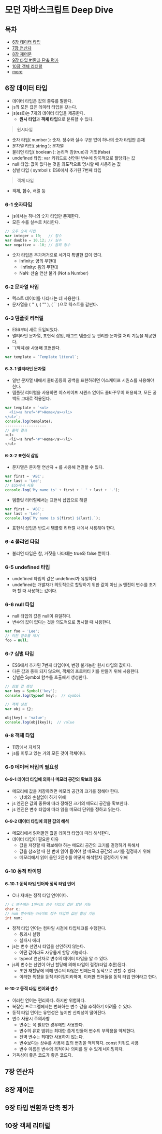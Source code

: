 # 모던 자바스크립트 Deep Dive

## 목차
* [6장 데이터 타입](#6장-데이터-타입)
* [7장 연산자](#7장-연산자)
* [8장 제어문](#8장-제어문)
* [9장 타입 변환과 단축 평가](#9장-타입-변환과-단축-평가)
* [10장 객체 리터럴](#10장-객체-리터럴)
* [more](./readme3.md)

## 6장 데이터 타입
* 데이터 타입은 값의 종류를 말한다.
* js의 모든 값은 데이터 타입을 갖는다.
* js(es6)는 7개의 데이터 타입을 제공한다.
  * **원시 타입**과 **객체 타입**으로 분류할 수 있다.
> 원시타입
* 숫자 타입( number ): 숫자. 정수와 실수 구분 없이 하나의 숫자 타입만 존재
* 문자열 타입( string ): 문자열
* 불리언 타입( boolean ): 논리적 참(true)과 거짓(false)
* undefined 타입: var 키워드로 선언된 변수에 암묵적으로 할당되는 값
* null 타입: 값이 없다는 것을 의도적으로 명시할 때 사용하는 값
* 심벌 타입 ( symbol ): ES6에서 추가된 7번째 타입

> 객체 타입
* 객체, 함수, 배열 등

### 6-1 숫자타입
* js에서는 하나의 숫자 타입만 존재한다.
* 모든 수를 실수로 처리한다.
```js
// 모두 숫자 타입
var integer = 10;   // 정수
var double = 10.12; // 실수
var negative = -10; // 음의 정수
```
* 숫자 타입은 추가저거으로 세가지 특별한 값이 있다.
  * Infinity: 양의 무한대
  * -Infinity: 음의 무한대
  * NaN: 산술 연산 불가 (Not a Number)

### 6-2 문자열 타입
* 텍스트 데이터를 나타내는 데 사용한다.
* 문자열을 ( '' ), ( "" ), ( `` )으로 텍스트를 감싼다.

### 6-3 템플릿 리터럴
* ES6부터 새로 도입되었다.
* 멀티라인 문자열, 표현식 삽입, 태그드 템플릿 등 편리한 문자열 처리 기능을 제공한다.
* ``(백틱)을 사용해 표현한다.
```js
var template = `Template literal`;
```
#### 6-3-1 멀티라인 문자열
* 일반 문자열 내에서 줄바꿈등의 공백을 표현하려면 이스케이프 시퀀스를 사용해야 한다.
* 템플릿 리터럴을 사용하면 이스케이프 시퀀스 없이도 줄바꾸무이 허용되고, 모든 공백도 그대로 적용된다.
```js
var template = `<ul>
  <li><a href="#">Home</a></li>
</ul>`;
console.log(template);
-------------------
// 출력 결과
<ul>
  <li><a href="#">Home</a></li>
</ul>
```
#### 6-3-2 표현식 삽입
* 문자열은 문자열 연산자 + 를 사용해 연결할 수 있다.
```js
var first = 'ABC';
var last = 'Lee';
// ES5에서 사용
console.log('My name is' + first + ' ' + last + '.');
```
* 템플릿 리터럴에서는 표현식 삽입으로 해결
```js
var first = 'ABC';
var last = 'Lee';
console.log(`My name is ${first} ${last}.`);
```
* 표현식 삽입은 반드시 템플릿 리터럴 내에서 사용해야 한다.

### 6-4 불리언 타입
* 불리언 타입은 참, 거짓을 나타태는 true와 false 뿐이다.

### 6-5 undefined 타입
* undefined 타입의 값은 undefined가 유일하다.
* undefined는 개발자가 의도적으로 할당하기 위한 값이 아닌 js 엔진이 변수를 초기화 할 때 사용하는 값이다.

### 6-6 null 타입
* null 타입의 값은 null이 유일하다.
* 변수의 값이 없다는 것을 의도적으로 명시할 때 사용한다.
```js
var foo = 'Lee';
// 이전 참조를 제거
foo = null;
```

### 6-7 심벌 타입
* ES6에서 추가된 7번째 타입이며, 변경 불가능한 원시 타입의 값이다.
* 다른 값과 중복 되지 않으며, 객체의 프로퍼티 키를 만들기 위해 사용한다.
* 심벌은 Symbol 함수를 호출해서 생성한다.
```js
// 심벌 값 생성
var key = Symbol('key');
console.log(typeof key);  // symbol

// 객체 생성
var obj = {};

obj[key] = 'value';
console.log(obj[key]);  // value
```

### 6-8 객체 타입
* 11장에서 자세히
* js를 이루고 있는 거의 모든 것이 객체이다.

### 6-9 데이터 타입의 필요성
#### 6-9-1 데이터 타입에 의하나 메모리 공간의 확보와 참조
* 메모리에 값을 저장하려면 메모리 공간의 크기를 정해야 한다.
  * 낭비와 손실없이 하기 위해
* js 엔진은 값의 종류에 따라 정해진 크기의 메모리 공간을 확보한다.
* js 엔진은 변수 타입에 따라 읽을 메모리 단위를 정하고 읽는다.

#### 6-9-2 데이터 타입에 의한 값의 해석
* 메모리에서 읽어들인 값을 데이터 타입에 따라 해석한다.
* 데이터 타입이 필요한 이유
  * 값을 저장할 때 확보해야 하는 메모리 공간의 크기를 결정하기 위해서
  * 값을 참조할 때 한 번에 읽어 들여야 할 메모리 공간의 크기를 결정하기 위해
  * 메모리에서 읽어 들인 2진수를 어떻게 해석할지 결정하기 위해

### 6-10 동적 타이핑
#### 6-10-1 동적 타입 언어와 정적 타입 언어
* C나 자바는 정적 타입 언어이다.
```C
// c 변수에는 1바이트 정수 타입의 값만 할당 가능
char c;
// num 변수에는 4바이트 정수 타입의 값만 할당 가능
int num;
```
* 정적 타입 언어는 컴파일 시점에 타입체크를 수행한다.
  * 통과시 실행
  * 실패시 에러
* js는 변수 선언시 타입을 선언하지 않는다.
  * 어떤 값이라도 자유롭게 할당 가능하다.
  * typeof 연산자로 변수의 데이터 타입을 알 수 있다.
* js의 변수는 선언이 아닌 할당에 의해 타입이 결정(타입 추론)된다.
  * 또한 재할당에 의해 변수의 타입은 언제든지 동적으로 변할 수 있다.
  * 이러한 특징을 동적 타이핑이라하며, 이러한 언어들을 동적 타입 언어라고 한다.

#### 6-10-2 동적 타입 언어와 변수
* 이러한 언어는 편리하다. 하지만 위험하다.
* 복잡한 프로그램에서는 변화하는 변수 값을 추적하기 어려울 수 있다.
* 동적 타입 언어는 유연성은 높지만 신뢰성이 떨어진다.
* 변수 사용시 주의사항
  * 변수는 꼭 필요한 경우에만 사용한다.
  * 변수의 유효 범위는 최대한 좁게 만들어 변수의 부작용을 억제한다.
  * 전역 변수는 최대한 사용하지 않는다.
  * 변수보다는 상수를 사용해 값의 변경을 억제하자. const 키워드 사용
  * 변수 이름은 변수의 목적이나 의미를 알 수 있게 네이밍하자.
* 가독성이 좋은 코드가 좋은 코드다.

## 7장 연산자

## 8장 제어문

## 9장 타입 변환과 단축 평가

## 10장 객체 리터럴